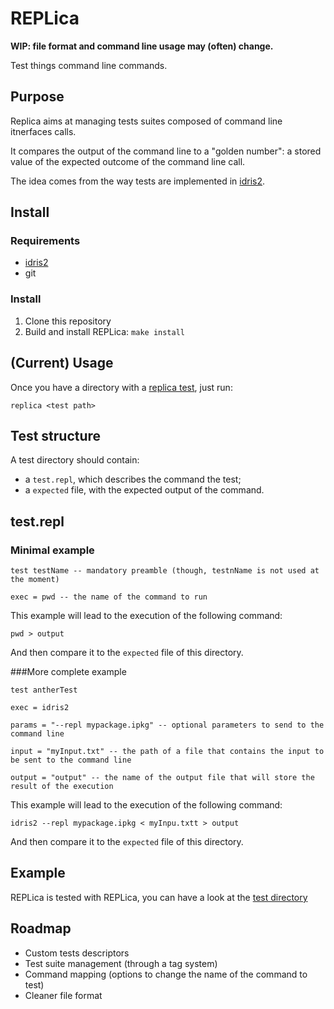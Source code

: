 # REPLica

**WIP: file format and command line usage may (often) change.**

Test things command line commands.

## Purpose

Replica aims at managing tests suites composed of command line itnerfaces calls.

It compares the output of the command line to a "golden number": a stored value of the expected
outcome of the command line call.

The idea comes from the way tests are implemented in [idris2][idris tests].

## Install

### Requirements

- [idris2](https://idris-lang.org)
- git

### Install

1. Clone this repository
2. Build and install REPLica: `make install`

## (Current) Usage

Once you have a directory with a [replica test](#test-structure), just run:

`replica <test path>`

## Test structure

A test directory should contain:

- a `test.repl`, which describes the command the test;
- a `expected` file, with the expected output of the command.

## test.repl

### Minimal example

```
test testName -- mandatory preamble (though, testnName is not used at the moment)

exec = pwd -- the name of the command to run
```

This example will lead to the execution of the following command:

`pwd > output`

And then compare it to the `expected` file of this directory.

###More complete example

```
test antherTest

exec = idris2

params = "--repl mypackage.ipkg" -- optional parameters to send to the command line

input = "myInput.txt" -- the path of a file that contains the input to be sent to the command line

output = "output" -- the name of the output file that will store the result of the execution
```

This example will lead to the execution of the following command:

`idris2 --repl mypackage.ipkg < myInpu.txtt > output`

And then compare it to the `expected` file of this directory.

## Example

REPLica is tested with REPLica, you can have a look at the [test directory](tests)

## Roadmap

- Custom tests descriptors
- Test suite management (through a tag system)
- Command mapping (options to change the name of the command to test)
- Cleaner file format

[idris tests]: https://github.com/idris-lang/Idris2/tree/master/tests
